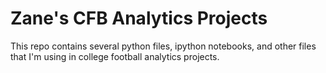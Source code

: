 # Zane's CFB Analytics Projects

This repo contains several python files, ipython notebooks, and other files that I'm using in college football analytics projects.